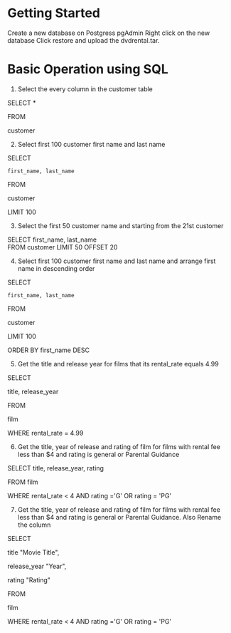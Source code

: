 

# Getting Started

Create a new database on Postgress pgAdmin
Right click on the new database 
Click restore and upload the dvdrental.tar.


# Basic Operation using SQL

1. Select the every column in the customer table

SELECT * 

FROM 

customer 

2. Select first 100 customer first name and last name 

  SELECT 
  
    first_name, last_name 
  
  FROM 
  
  customer
  
  LIMIT 100
  
3. Select the first 50 customer name and starting from the 21st customer

SELECT 
  first_name, last_name    
FROM 
   customer
LIMIT 50 OFFSET 20


4. Select first 100 customer first name and last name and arrange first name in descending order

SELECT 

    first_name, last_name 

FROM 

customer

LIMIT 100

ORDER BY first_name DESC

  
5. Get the title and release year for films that its rental_rate equals 4.99

SELECT 

title, release_year

FROM 

film 

WHERE rental_rate = 4.99


6. Get the title, year of release and rating of film for films with rental fee less than $4 and rating is general or Parental Guidance


SELECT title, release_year, rating 

FROM film 

WHERE rental_rate < 4 AND rating ='G' OR rating = 'PG'

  
7. Get the title, year of release and rating of film for films with rental fee less than $4 and rating is general or Parental Guidance. Also Rename the column

SELECT 

title "Movie Title", 

release_year "Year",

rating "Rating"

FROM 

film 

WHERE rental_rate < 4 AND rating ='G' OR rating = 'PG'




  
